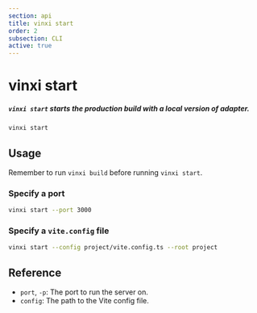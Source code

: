 ```yaml
---
section: api
title: vinxi start
order: 2
subsection: CLI
active: true
---
```


# vinxi start

##### `vinxi start` starts the production build with a local version of adapter.

<div class="text-lg">

```bash
vinxi start
```

</div>

## Usage

Remember to run `vinxi build` before running `vinxi start`.

### Specify a port

```bash
vinxi start --port 3000
```

### Specify a `vite.config` file

```bash
vinxi start --config project/vite.config.ts --root project
```

## Reference

- `port`, `-p`: The port to run the server on.
- `config`: The path to the Vite config file.
